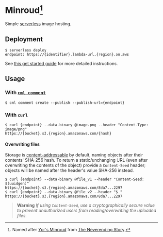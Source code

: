 # Minroud[^1]
Simple [serverless](https://www.serverless.com) image hosting.

## Deployment

```console
$ serverless deploy
endpoint: https://{identifier}.lambda-url.{region}.on.aws
```

See [this get started guide](https://www.serverless.com/framework/docs/getting-started) for more detailed instructions.

## Usage

### With [`cml comment`](https://cml.dev/doc/ref/comment)

```console
$ cml comment create --publish --publish-url={endpoint}
```

### With `curl`
```console
$ curl {endpoint} --data-binary @image.png --header "Content-Type: image/png"
https://{bucket}.s3.{region}.amazonaws.com/{hash}
```

#### Overwriting files

Storage is [content-addressable](https://en.wikipedia.org/wiki/Content-addressable_storage) by default, naming objects after their contents' SHA-256 hash. To return a static/unchanging URL (even after overwriting the contents of the object) provide a `Content-Seed` header; objects will be named after the header's value SHA-256 instead.

```console
$ curl {endpoint} --data-binary @file_v1 --header "Content-Seed: $(uuidgen)"
https://{bucket}.s3.{region}.amazonaws.com/8da7...2297
$ curl {endpoint} --data-binary @file_v2 --header "$_"
https://{bucket}.s3.{region}.amazonaws.com/8da7...2297
```

> **Warning**
> _If using `Content-Seed`, use a cryptographically secure value to prevent unauthorized users from reading/overwriting the uploaded files._

[^1]: Named after [Yor's Minroud](https://en.wikipedia.org/wiki/List_of_The_Neverending_Story_characters#Yor) from [The Neverending Story](https://en.wikipedia.org/wiki/The_Neverending_Story).
